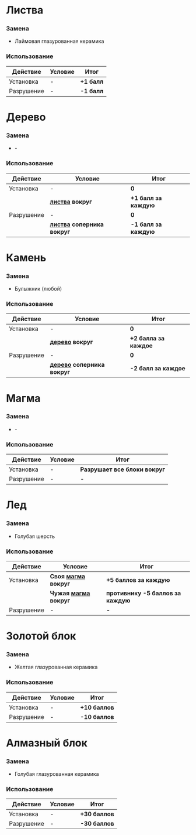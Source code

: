 # Листва

### Замена
* Лаймовая глазурованная керамика

### Использование

Действие|Условие|Итог
-|-|-
Установка | - | **+1 балл**
Разрушение | - | **-1 балл**

# Дерево

### Замена
* \-

### Использование

Действие|Условие|Итог
-|-|-
Установка | - | **0**
<n></n> | **[листва](#листва) вокруг** | **+1 балл за каждую**
Разрушение | - | **0**
<n></n> | **[листва](#листва) соперника вокруг** | **-1 балл за каждую**

# Камень

### Замена
* Булыжник (любой)

### Использование

Действие|Условие|Итог
-|-|-
Установка | - | **0**
<n></n> | **[дерево](#дерево) вокруг** | **+2 балла за каждое**
Разрушение | - | **0**
<n></n> | **[дерево](#дерево) соперника вокруг** | **-2 балл за каждое**

# Магма

### Замена
* \-

### Использование

Действие|Условие|Итог
-|-|-
Установка | - | **Разрушает все блоки вокруг**
Разрушение | - | **-**

# Лед

### Замена
* Голубая шерсть

### Использование

Действие|Условие|Итог
-|-|-
Установка | **Своя [магма](#магма) вокруг** | **+5 баллов за каждую**
<n></n> | **Чужая [магма](#магма) вокруг** | **противнику -5 баллов за каждую**
Разрушение | - | **-**

# Золотой блок

### Замена
* Желтая глазурованная керамика

### Использование

Действие|Условие|Итог
-|-|-
Установка | - | **+10 баллов**
Разрушение | - | **-10 баллов**

# Алмазный блок

### Замена
* Голубая глазурованная керамика

### Использование

Действие|Условие|Итог
-|-|-
Установка | - | **+30 баллов**
Разрушение | - | **-30 баллов**